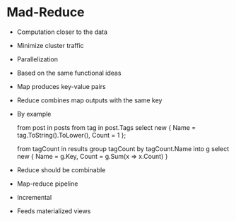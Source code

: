 # Mad-Reduce

* Computation closer to the data
* Minimize cluster traffic
* Parallelization
* Based on the same functional ideas
* Map produces key-value pairs
* Reduce combines map outputs with the same key
* By example

    from post in posts
    from tag in post.Tags
    select new { Name = tag.ToString().ToLower(), Count = 1 };
	
	from tagCount in results
	group tagCount by tagCount.Name into g
	select new { Name = g.Key, Count = g.Sum(x => x.Count) }
* Reduce should be combinable
* Map-reduce pipeline
* Incremental
* Feeds materialized views